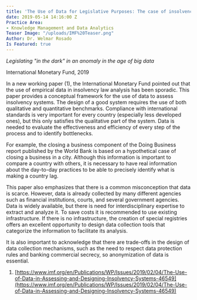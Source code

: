 ```yaml
---
title: 'The Use of Data for Legislative Purposes: The case of insolvency laws'
date: 2019-05-14 14:16:00 Z
Practice Area:
- Knowledge Management and Data Analytics
Teaser Image: "/uploads/IMF%20Teaser.png"
Author: Dr. Welmar Rosado
Is Featured: true
---
```


*Legislating "in the dark" in an anomaly in the age of big data*

International Monetary Fund, 2019

In a new working paper (1), the International Monetary Fund pointed out that the use of empirical data in insolvency law analysis has been sporadic. This paper provides a conceptual framework for the use of data to assess insolvency systems. The design of a good system requires the use of both qualitative and quantitative benchmarks. Compliance with international standards is very important for every country (especially less developed ones), but this only satisfies the qualitative part of the system. Data is needed to evaluate the effectiveness and efficiency of every step of the process and to identify bottlenecks. 

For example, the closing a business component of the Doing Business report published by the World Bank is based on a hypothetical case of closing a business in a city. Although this information is important to compare a country with others, it is necessary to have real information about the day-to-day practices to be able to precisely identify what is making a country lag.

This paper also emphasizes that there is a common misconception that data is scarce. However, data is already collected by many different agencies such as financial institutions, courts, and several government agencies. Data is widely available, but there is need for interdisciplinary expertise to extract and analyze it. To save costs it is recommended to use existing infrastructure. If there is no infrastructure, the creation of special registries offers an excellent opportunity to design data collection tools that categorize the information to facilitate its analysis.

It is also important to acknowledge that there are trade-offs in the design of data collection mechanisms, such as the need to respect data protection rules and banking commercial secrecy, so anonymization of data is essential.

1. [https://www.imf.org/en/Publications/WP/Issues/2019/02/04/The-Use-of-Data-in-Assessing-and-Designing-Insolvency-Systems-46549](https://www.imf.org/en/Publications/WP/Issues/2019/02/04/The-Use-of-Data-in-Assessing-and-Designing-Insolvency-Systems-46549)